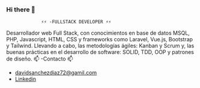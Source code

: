 ### Hi there 👋

                 ⚡⚡ -FULLSTACK DEVELOPER ⚡⚡
Desarrollador web Full Stack, con conocimientos en base de datos MSQL, PHP, Javascript, HTML, CSS y frameworks como Laravel, Vue.js, Bootstrap y Tailwind.
Llevando a cabo, las metodologías ágiles: Kanban y Scrum y, las buenas prácticas en el desarrollo de software: SOLID, TDD, OOP y patrones de diseño.
                   📫 -Contacto 📫
- davidsanchezdiaz72@gamil.com
- [Linkedin](https://linkedin.com/in/david-sánchez-díaz)







